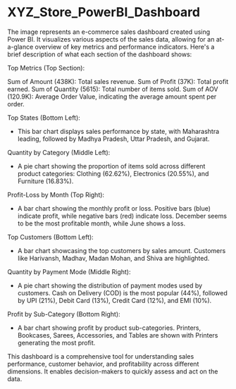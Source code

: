 # XYZ_Store_PowerBI_Dashboard

The image represents an e-commerce sales dashboard created using Power BI. It visualizes various aspects of the sales data, allowing for an at-a-glance overview of key metrics and performance indicators. Here's a brief description of what each section of the dashboard shows:

Top Metrics (Top Section):

Sum of Amount (438K): Total sales revenue.
Sum of Profit (37K): Total profit earned.
Sum of Quantity (5615): Total number of items sold.
Sum of AOV (120.9K): Average Order Value, indicating the average amount spent per order.

Top States (Bottom Left):
- This bar chart displays sales performance by state, with Maharashtra leading, followed by Madhya Pradesh, Uttar Pradesh, and Gujarat.

Quantity by Category (Middle Left):
- A pie chart showing the proportion of items sold across different product categories: Clothing (62.62%), Electronics (20.55%), and Furniture (16.83%).

Profit-Loss by Month (Top Right):
- A bar chart showing the monthly profit or loss. Positive bars (blue) indicate profit, while negative bars (red) indicate loss. December seems to be the most profitable month, while June shows a loss.

Top Customers (Bottom Left):
- A bar chart showcasing the top customers by sales amount. Customers like Harivansh, Madhav, Madan Mohan, and Shiva are highlighted.

Quantity by Payment Mode (Middle Right):
- A pie chart showing the distribution of payment modes used by customers. Cash on Delivery (COD) is the most popular (44%), followed by UPI (21%), Debit Card (13%), Credit Card (12%), and EMI (10%).

Profit by Sub-Category (Bottom Right):
- A bar chart showing profit by product sub-categories. Printers, Bookcases, Sarees, Accessories, and Tables are shown with Printers generating the most profit.

This dashboard is a comprehensive tool for understanding sales performance, customer behavior, and profitability across different dimensions. It enables decision-makers to quickly assess and act on the data.

